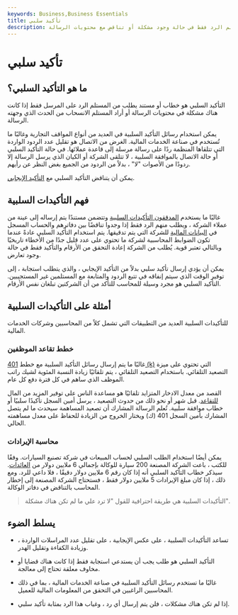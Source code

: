 ```yaml
---
keywords: Business,Business Essentials
title: تأكيد سلبي
description: التأكيد السلبي هو مستند يطلب من المستلم الرد فقط في حالة وجود مشكلة أو تناقض مع محتويات الرسالة.
---
```


# تأكيد سلبي
## ما هو التأكيد السلبي؟

التأكيد السلبي هو خطاب أو مستند يطلب من المستلم الرد على المرسل فقط إذا كانت هناك مشكلة في محتويات الرسالة أو أراد المستلم الانسحاب من الحدث الذي وجهته الرسالة.

يمكن استخدام رسائل التأكيد السلبية في العديد من أنواع المواقف التجارية وغالبًا ما تُستخدم في صناعة الخدمات المالية. الغرض من الاتصال هو تقليل عدد الردود الواردة التي تتلقاها المنظمة ردًا على رسالة مرسلة إلى قاعدة عملائها. في حالة التأكيد السلبي أو حالة الاتصال بالموافقة السلبية ، لا تتلقى الشركة أو الكيان الذي يرسل الرسالة إلا ردودًا من الأصوات "لا" ، بدلاً من الردود من الجميع بغض النظر عن رأيهم.

يمكن أن يتناقض التأكيد السلبي مع [التأكيد الإيجابي](/positive-confirmation).

## فهم التأكيدات السلبية

غالبًا ما يستخدم [المدققون التأكيدات السلبية](/auditor) وتتضمن مستندًا يتم إرساله إلى عينة من عملاء الشركة ، ويطلب منهم الرد فقط إذا وجدوا تناقضًا بين دفاترهم والحساب المسجل في [البيانات المالية](/financial-statements) للشركة التي يتم تدقيقها. يتم استخدام التأكيد السلبي عادةً عندما تكون الضوابط المحاسبية لشركة ما تحتوي على عدد قليل جدًا من الأخطاء تاريخيًا وبالتالي تعتبر قوية. يُطلب من الشركة إعادة التحقق من الأرقام والتأكيد فقط في حالة وجود تعارض.

يمكن أن يؤدي إرسال تأكيد سلبي بدلاً من التأكيد الإيجابي ، والذي يتطلب استجابة ، إلى توفير الوقت الذي سيتم إنفاقه في تتبع الردود والمتابعة مع المستلمين غير المستجيبين. التأكيد السلبي هو مجرد وسيلة للمحاسب للتأكد من أن الشركتين تبلغان نفس الأرقام.

## أمثلة على التأكيدات السلبية

للتأكيدات السلبية العديد من التطبيقات التي تشمل كلاً من المحاسبين وشركات الخدمات المالية.

### خطط تقاعد الموظفين

غالبًا ما يتم إرسال رسائل التأكيد السلبية مع خطط [401 (k)](/401kplan) التي تحتوي على ميزة التصعيد التلقائي. باستخدام التصعيد التلقائي ، يتم تلقائيًا زيادة النسبة المئوية لشيك راتب الموظف الذي ساهم في كل فترة دفع كل عام.

القصد من معدل الادخار المتزايد تلقائيًا هو مساعدة الناس على توفير المزيد من المال [للتقاعد](/retirement-planning). قبل شهر أو نحو ذلك من حدوث التصعيد ، يرسل أمين السجل تأكيدًا سلبيًا أو خطاب موافقة سلبية. تُعلم الرسالة المشارك أن تصعيد المساهمة سيحدث ما لم يتصل المشارك بأمين السجل 401 (ك) ويختار الخروج من الزيادة للحفاظ على معدل مساهمته الحالي.

### محاسبة الإيرادات

يمكن أيضًا استخدام الطلب السلبي لحساب المبيعات في شركة تصنيع السيارات. وفقًا للكتب ، باعت الشركة المصنعة 200 سيارة للوكالة بإجمالي 6 ملايين دولار من [العائدات](/revenue). سيذكر خطاب التأكيد السلبي أنه إذا كان رقم 6 ملايين دولار دقيقًا ، فلا داعي للرد. ومع ذلك ، إذا كان مبلغ الإيرادات 5 ملايين دولار فقط ، فستحتاج الشركة المصنعة إلى إخطار المحاسب بالتناقض في دفاتر الوكالة.

> التأكيدات السلبية هي طريقة احترافية للقول "لا ترد علي ما لم تكن هناك مشكلة".

>

## يسلط الضوء

- تساعد التأكيدات السلبية ، على عكس الإيجابية ، على تقليل عدد المراسلات الواردة ، وزيادة الكفاءة وتقليل الهدر.

- التأكيد السلبي هو طلب يجب أن يستدعي استجابة فقط إذا كانت هناك قضايا أو مخاوف معلقة تحتاج إلى معالجة.

- غالبًا ما تستخدم رسائل التأكيد السلبية في صناعة الخدمات المالية ، بما في ذلك المحاسبين الراغبين في التحقق من المعلومات المالية للعميل.

- إذا لم تكن هناك مشكلات ، فلن يتم إرسال أي رد ، وغياب هذا الرد بمثابة تأكيد سلبي.

